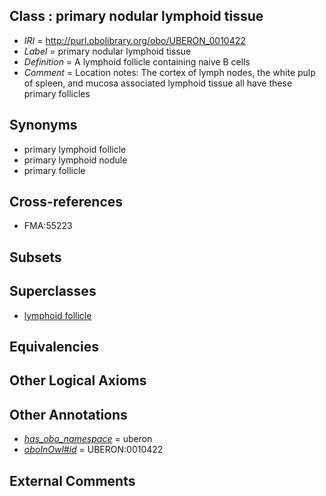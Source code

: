 
## Class : primary nodular lymphoid tissue

 * *IRI* = http://purl.obolibrary.org/obo/UBERON_0010422
 * *Label* = primary nodular lymphoid tissue
 * *Definition* = A lymphoid follicle containing naive B cells
 * *Comment* = Location notes: The cortex of lymph nodes, the white pulp of spleen, and mucosa associated lymphoid tissue all have these primary follicles

## Synonyms

 * primary lymphoid follicle
 * primary lymphoid nodule
 * primary follicle

## Cross-references

 * FMA:55223

## Subsets


## Superclasses

 * [lymphoid follicle](../../UBERON/44/UBERON_0000444.md)

## Equivalencies


## Other Logical Axioms


## Other Annotations

 * *[has_obo_namespace](../../ce/oboInOwl#hasOBONamespace.md)* = uberon
 * *[oboInOwl#id](../../id/oboInOwl#id.md)* = UBERON:0010422

## External Comments

